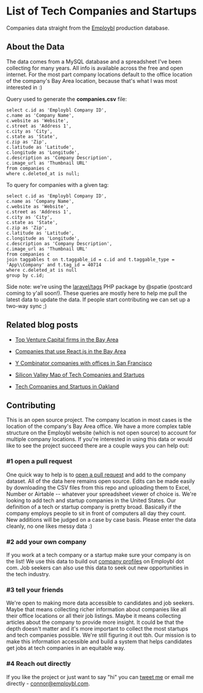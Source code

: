 List of Tech Companies and Startups
===

Companies data straight from the [Employbl](https://employbl.com/) production database.

## About the Data

The data comes from a MySQL database and a spreadsheet I've been collecting for many years. All info is available across the free and open internet. For the most part company locations default to the office location of the company's Bay Area location, because that's what I was most interested in :)

Query used to generate the **companies.csv** file:

``` 
select c.id as 'Employbl Company ID',
c.name as 'Company Name',
c.website as 'Website',
c.street as 'Address 1',
c.city as 'City',
c.state as 'State',
c.zip as 'Zip',
c.latitude as 'Latitude',
c.longitude as 'Longitude',
c.description as 'Company Description',
c.image_url as 'Thumbnail URL'
from companies c
where c.deleted_at is null;
```

To query for companies with a given tag:

``` 
select c.id as 'Employbl Company ID',
c.name as 'Company Name',
c.website as 'Website',
c.street as 'Address 1',
c.city as 'City',
c.state as 'State',
c.zip as 'Zip',
c.latitude as 'Latitude',
c.longitude as 'Longitude',
c.description as 'Company Description',
c.image_url as 'Thumbnail URL'
from companies c
join taggables t on t.taggable_id = c.id and t.taggable_type = 'App\\Company' and t.tag_id = 40714
where c.deleted_at is null
group by c.id;
```

Side note: we're using the [laravel/tags](https://github.com/spatie/laravel-tags) PHP package by @spatie (postcard coming to y'all soon!). These queries are mostly here to help me pull the latest data to update the data. If people start contributing we can set up a two-way sync ;)

## Related blog posts

- [Top Venture Capital firms in the Bay Area](https://employbl.com/blog/top-venture-capital-firms-bay-area)

- [Companies that use React.js in the Bay Area](https://employbl.com/blog/companies-that-use-reactjs-in-bay-area)

- [Y Combinator companies with offices in San Francisco](https://employbl.com/blog/yc-companies-in-san-francisco)

- [Silicon Valley Map of Tech Companies and Startups](https://employbl.com/blog/silicon-valley-companies-map)

- [Tech Companies and Startups in Oakland](https://employbl.com/blog/tech-companies-startups-Oakland)

## Contributing 

This is an open source project. The company location in most cases is the location of the company's Bay Area office. We have a more complex table structure on the Employbl website (which is not open source) to account for multiple company locations. If you're interested in using this data or would like to see the project succeed there are a couple ways you can help out:

### #1 open a pull request

One quick way to help is to [open a pull request](https://github.com/connor11528/companies-in-the-bay-area/pulls) and add to the company dataset. All of the data here remains open source. Edits can be made easily by downloading the CSV files from this repo and uploading them to Excel, Number or Airtable -- whatever your spreadsheet viewer of choice is. We're looking to add tech and startup companies in the United States. Our definition of a tech or startup company is pretty broad. Basically if the company employs people to sit in front of computers all day they count. New additions will be judged on a case by case basis. Please enter the data cleanly, no one likes messy data :)

### #2 add your own company

If you work at a tech company or a startup make sure your company is on the list! We use this data to build out [company profiles](https://employbl.com/companies/Employbl) on Employbl dot com. Job seekers can also use this data to seek out new opportunities in the tech industry.

### #3 tell your friends

We're open to making more data accessible to candidates and job seekers. Maybe that means collecting richer information about companies like all their office locations or all their job listings. Maybe it means collecting articles about the company to provide more insight. It could be that the depth doesn't matter and it's more important to collect the most startups and tech companies possible. We're still figuring it out tbh. Our mission is to make this information accessible and build a system that helps candidates get jobs at tech companies in an equitable way. 

### #4 Reach out directly

If you like the project or just want to say "hi" you can [tweet me](https://twitter.com/Connor11528) or email me directly - connor@employbl.com.
